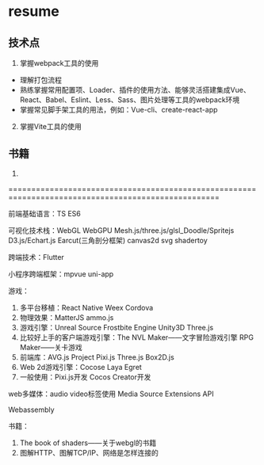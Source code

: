 # resume

## 技术点
1. 掌握webpack工具的使用
- 理解打包流程
- 熟练掌握常用配置项、Loader、插件的使用方法、能够灵活搭建集成Vue、React、Babel、Eslint、Less、Sass、图片处理等工具的webpack环境
- 掌握常见脚手架工具的用法，例如：Vue-cli、create-react-app
2. 掌握Vite工具的使用


## 书籍
1.








====================================================================================================

前端基础语言：TS ES6 

可视化技术栈：WebGL WebGPU Mesh.js/three.js/glsl_Doodle/Spritejs D3.js/Echart.js Earcut(三角剖分框架) canvas2d svg shadertoy

跨端技术：Flutter 

小程序跨端框架：mpvue uni-app 

游戏：
1. 多平台移植：React Native Weex Cordova
2. 物理效果：MatterJS ammo.js 
3. 游戏引擎：Unreal Source Frostbite Engine Unity3D Three.js
4. 比较好上手的客户端游戏引擎：The NVL Maker——文字冒险游戏引擎 RPG Maker——关卡游戏
5. 前端库：AVG.js Project Pixi.js Three.js Box2D.js
6. Web 2d游戏引擎：Cocose Laya Egret
7. 一般使用：Pixi.js开发 Cocos Creator开发

web多媒体：audio video标签使用 Media Source Extensions API

Webassembly


书籍：
1. The book of shaders——关于webgl的书籍
2. 图解HTTP、图解TCP/IP、网络是怎样连接的
